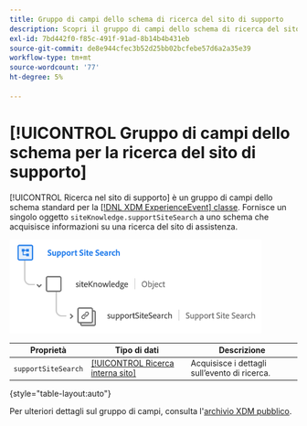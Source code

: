 ```yaml
---
title: Gruppo di campi dello schema di ricerca del sito di supporto
description: Scopri il gruppo di campi dello schema di ricerca del sito di supporto.
exl-id: 7bd442f0-f85c-491f-91ad-8b14b4b431eb
source-git-commit: de8e944cfec3b52d25bb02bcfebe57d6a2a35e39
workflow-type: tm+mt
source-wordcount: '77'
ht-degree: 5%

---
```


# [!UICONTROL Gruppo di campi dello schema per la ricerca del sito di supporto]

[!UICONTROL Ricerca nel sito di supporto] è un gruppo di campi dello schema standard per la [[!DNL XDM ExperienceEvent] classe](../../classes/experienceevent.md). Fornisce un singolo oggetto `siteKnowledge.supportSiteSearch` a uno schema che acquisisce informazioni su una ricerca del sito di assistenza.

![](../../images/field-groups/support-site-search.png)

| Proprietà | Tipo di dati | Descrizione |
| --- | --- | --- |
| `supportSiteSearch` | [[!UICONTROL Ricerca interna sito]](../../data-types/internal-site-search.md) | Acquisisce i dettagli sull’evento di ricerca. |

{style="table-layout:auto"}

Per ulteriori dettagli sul gruppo di campi, consulta l&#39;[archivio XDM pubblico](https://github.com/adobe/xdm/blob/master/docs/reference/fieldgroups/experience-event/experienceevent-support-site-search.schema.json).
